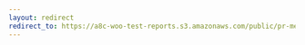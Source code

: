 ```yaml
---
layout: redirect
redirect_to: https://a8c-woo-test-reports.s3.amazonaws.com/public/pr-merge/41118/api/index.html
---
```

